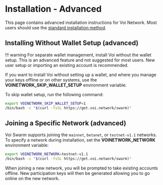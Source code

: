 # Installation - Advanced

This page contains advanced installation instructions for Voi Network.
Most users should use the [standard installation method](./installation.md).

## Installing Without Wallet Setup (advanced)

!!! warning
    For separate wallet management, install Voi without the wallet setup.
    This is an advanced feature and not suggested for most users.
    New user setup or importing an existing account is recommended.

If you want
to install Voi without setting up a wallet, and where you manage your keys offline or on
other systems, use the **VOINETWORK_SKIP_WALLET_SETUP** environment variable.

To skip wallet setup, run the following command:

```bash
export VOINETWORK_SKIP_WALLET_SETUP=1
/bin/bash -c "$(curl -fsSL https://get.voi.network/swarm)"
```

## Joining a Specific Network (advanced)

Voi Swarm supports joining the `mainnet`, `betanet`, or `testnet-v1.1` networks.
To specify a network during installation, set the **VOINETWORK_NETWORK** environment variable:

```bash
export VOINETWORK_NETWORK=testnet-v1.1
/bin/bash -c "$(curl -fsSL https://get.voi.network/swarm)"
```

When joining a new network, you will be prompted to take existing accounts offline.
New participation keys will then be generated allowing you to go online on the new network.
